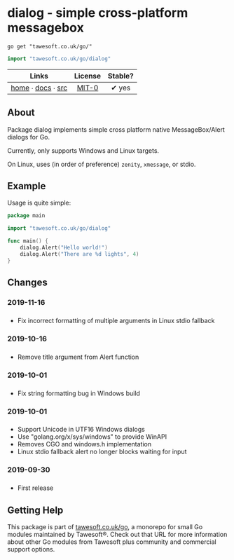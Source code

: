# dialog - simple cross-platform messagebox

```shell script
go get "tawesoft.co.uk/go/"
```

```go
import "tawesoft.co.uk/go/dialog"
```

|  Links  | License | Stable? |
|:-------:|:-------:|:-------:|
| [home][home_dialog] ∙ [docs][docs_dialog] ∙ [src][src_dialog] | [MIT-0][copy_dialog] | ✔ yes |

[home_dialog]: https://tawesoft.co.uk/go/dialog
[src_dialog]:  https://github.com/tawesoft/go/tree/master/dialog
[docs_dialog]: https://godoc.org/tawesoft.co.uk/go/dialog
[copy_dialog]: https://github.com/tawesoft/go/tree/master/dialog/LICENSE.txt

## About

Package dialog implements simple cross platform native MessageBox/Alert
dialogs for Go.

Currently, only supports Windows and Linux targets.

On Linux, uses (in order of preference) `zenity`, `xmessage`, or stdio.

## Example

Usage is quite simple:

```go
package main

import "tawesoft.co.uk/go/dialog"

func main() {
    dialog.Alert("Hello world!")
    dialog.Alert("There are %d lights", 4)
}
```

## Changes

### 2019-11-16
### 
* Fix incorrect formatting of multiple arguments in Linux stdio fallback
### 
### 2019-10-16
### 
* Remove title argument from Alert function
### 
### 2019-10-01
### 
* Fix string formatting bug in Windows build
### 
### 2019-10-01
### 
* Support Unicode in UTF16 Windows dialogs
* Use "golang.org/x/sys/windows" to provide WinAPI
* Removes CGO and windows.h implementation
* Linux stdio fallback alert no longer blocks waiting for input
### 
### 2019-09-30
### 
* First release
### 

## Getting Help

This package is part of [tawesoft.co.uk/go](https://www.tawesoft.co.uk/go),
a monorepo for small Go modules maintained by Tawesoft®.
Check out that URL for more information about other Go modules from
Tawesoft plus community and commercial support options.